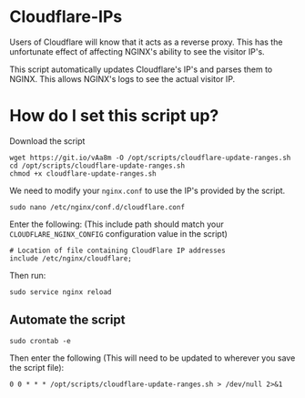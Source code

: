 # Cloudflare-IPs

Users of Cloudflare will know that it acts as a reverse proxy. This has the unfortunate effect of affecting NGINX's ability to see the visitor IP's.

This script automatically updates Cloudflare's IP's and parses them to NGINX. This allows NGINX's logs to see the actual visitor IP.

# How do I set this script up?
Download the script

```
wget https://git.io/vAa8m -O /opt/scripts/cloudflare-update-ranges.sh
cd /opt/scripts/cloudflare-update-ranges.sh
chmod +x cloudflare-update-ranges.sh
```

We need to modify your `nginx.conf` to use the IP's provided by the script.

```
sudo nano /etc/nginx/conf.d/cloudflare.conf
```
Enter the following: (This include path should match your `CLOUDFLARE_NGINX_CONFIG` configuration value in the script)
```
# Location of file containing CloudFlare IP addresses
include /etc/nginx/cloudflare;
```
Then run:
```
sudo service nginx reload
```

## Automate the script 
```
sudo crontab -e
```
Then enter the following (This will need to be updated to wherever you save the script file):
```
0 0 * * * /opt/scripts/cloudflare-update-ranges.sh > /dev/null 2>&1
```
